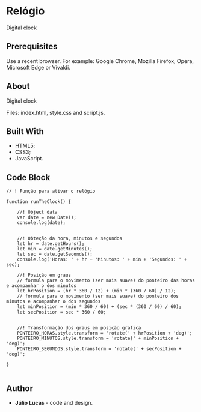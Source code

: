 # Relógio
 Digital clock
 
 ## Prerequisites
Use a recent browser. For example: Google Chrome, Mozilla Firefox, Opera, Microsoft Edge or Vivaldi.

## About

Digital clock

Files: index.html, style.css and script.js.

## Built With

- HTML5; 
- CSS3;
- JavaScript.

## Code Block
```
// ! Função para ativar o relógio

function runTheClock() {

    //! Object data
    var date = new Date();
    console.log(date);


    //! Obteção da hora, minutos e segundos
    let hr = date.getHours();
    let min = date.getMinutes();
    let sec = date.getSeconds();
    console.log('Horas: ' + hr + 'Minutos: ' + min + 'Segundos: ' + sec);

    //! Posição em graus
    // formula para o movimento (ser mais suave) do ponteiro das horas e acompanhar o dos minutos
    let hrPosition = (hr * 360 / 12) + (min * (360 / 60) / 12);
    // formula para o movimento (ser mais suave) do ponteiro dos minutos e acompanhar o dos segundos
    let minPosition = (min * 360 / 60) + (sec * (360 / 60) / 60);
    let secPosition = sec * 360 / 60;


    //! Transformação dos graus em posição grafica
    PONTEIRO_HORAS.style.transform = 'rotate(' + hrPosition + 'deg)';
    PONTEIRO_MINUTOS.style.transform = 'rotate(' + minPosition + 'deg)';
    PONTEIRO_SEGUNDOS.style.transform = 'rotate(' + secPosition + 'deg)';

}


```

## Author

- **Júlio Lucas** - code and design.

